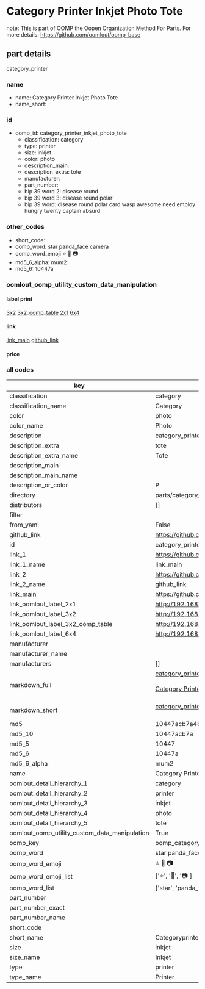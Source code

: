 # Category Printer Inkjet Photo Tote  

note: This is part of OOMP the Oopen Organization Method For Parts. For more details: https://github.com/oomlout/oomp_base

##  part details



category_printer

### name
* name: Category Printer Inkjet Photo Tote
* name_short: 
### id
* oomp_id: category_printer_inkjet_photo_tote
  * classification: category
  * type: printer
  * size: inkjet
  * color: photo
  * description_main: 
  * description_extra: tote
  * manufacturer: 
  * part_number: 
  * bip 39 word 2: disease round
  * bip 39 word 3: disease round polar
  * bip 39 word: disease round polar card wasp awesome need employ hungry twenty captain absurd

### other_codes
* short_code: 
* oomp_word: star panda_face camera
* oomp_word_emoji :star: :panda_face: :camera:
* md5_6_alpha: mum2
* md5_6: 10447a






### oomlout_oomp_utility_custom_data_manipulation
#### label print
[3x2](http://192.168.1.245:1112/?label=oomp%20mum2)
[3x2_oomp_table](http://192.168.1.107:1112/?label=oomp%20mum2)
[2x1](http://192.168.1.242:1112/?label=oomp%20mum2)
[6x4](http://192.168.1.55:1112/?label=oomp%20mum2)    

#### link

[link_main](https://github.com/oomlout/oomlout_oomp_current_version_messy/tree/main/parts/category_printer_inkjet_photo_tote) [github_link](https://github.com/oomlout/oomlout_oomp_part_src/tree/main/parts/category_printer_inkjet_photo_tote)                             

#### price







### all codes 
| key | value |  
| --- | --- |  
| classification | category |  
| classification_name | Category |  
| color | photo |  
| color_name | Photo |  
| description | category_printer |  
| description_extra | tote |  
| description_extra_name | Tote |  
| description_main |  |  
| description_main_name |  |  
| description_or_color | P  |  
| directory | parts/category_printer_inkjet_photo_tote |  
| distributors | [] |  
| filter |  |  
| from_yaml | False |  
| github_link | https://github.com/oomlout/oomlout_oomp_part_src/tree/main/parts/category_printer_inkjet_photo_tote |  
| id | category_printer_inkjet_photo_tote |  
| link_1 | https://github.com/oomlout/oomlout_oomp_current_version_messy/tree/main/parts/category_printer_inkjet_photo_tote |  
| link_1_name | link_main |  
| link_2 | https://github.com/oomlout/oomlout_oomp_part_src/tree/main/parts/category_printer_inkjet_photo_tote |  
| link_2_name | github_link |  
| link_main | https://github.com/oomlout/oomlout_oomp_current_version_messy/tree/main/parts/category_printer_inkjet_photo_tote |  
| link_oomlout_label_2x1 | http://192.168.1.242:1112/?label=oomp%20mum2 |  
| link_oomlout_label_3x2 | http://192.168.1.245:1112/?label=oomp%20mum2 |  
| link_oomlout_label_3x2_oomp_table | http://192.168.1.107:1112/?label=oomp%20mum2 |  
| link_oomlout_label_6x4 | http://192.168.1.55:1112/?label=oomp%20mum2 |  
| manufacturer |  |  
| manufacturer_name |  |  
| manufacturers | [] |  
| markdown_full | [category_printer_inkjet_photo_tote](https://github.com/oomlout/oomlout_oomp_current_version_messy/tree/main/parts/category_printer_inkjet_photo_tote)<br>[](https://github.com/oomlout/oomlout_oomp_current_version_messy/tree/main/parts/category_printer_inkjet_photo_tote)<br>[Category Printer Inkjet Photo Tote](https://github.com/oomlout/oomlout_oomp_current_version_messy/tree/main/parts/category_printer_inkjet_photo_tote)<br><br> |  
| markdown_short | [category_printer_inkjet_photo_tote](https://github.com/oomlout/oomlout_oomp_current_version_messy/tree/main/parts/category_printer_inkjet_photo_tote)<br><br> |  
| md5 | 10447acb7a48f278427bc2294eef19f8 |  
| md5_10 | 10447acb7a |  
| md5_5 | 10447 |  
| md5_6 | 10447a |  
| md5_6_alpha | mum2 |  
| name | Category Printer Inkjet Photo Tote |  
| oomlout_detail_hierarchy_1 | category |  
| oomlout_detail_hierarchy_2 | printer |  
| oomlout_detail_hierarchy_3 | inkjet |  
| oomlout_detail_hierarchy_4 | photo |  
| oomlout_detail_hierarchy_5 | tote |  
| oomlout_oomp_utility_custom_data_manipulation | True |  
| oomp_key | oomp_category_printer_inkjet_photo_tote |  
| oomp_word | star panda_face camera |  
| oomp_word_emoji | :star: :panda_face: :camera: |  
| oomp_word_emoji_list | [':star:', ':panda_face:', ':camera:'] |  
| oomp_word_list | ['star', 'panda_face', 'camera'] |  
| part_number |  |  
| part_number_exact |  |  
| part_number_name |  |  
| short_code |  |  
| short_name | Categoryprinter |  
| size | inkjet |  
| size_name | Inkjet |  
| type | printer |  
| type_name | Printer |  
